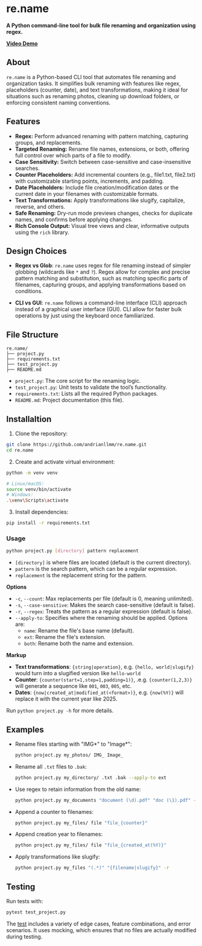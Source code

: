 # re.name

**A Python command-line tool for bulk file renaming and organization using regex.**

**[Video Demo](https://www.youtube.com/watch?v=dQw4w9WgXcQ)**

## About

`re.name` is a Python-based CLI tool that automates file renaming and organization tasks. It simplifies bulk renaming with features like regex, placeholders (counter, date), and text transformations, making it ideal for situations such as renaming photos, cleaning up download folders, or enforcing consistent naming conventions.

## Features

- **Regex:** Perform advanced renaming with pattern matching, capturing groups, and replacements.
- **Targeted Renaming:** Rename file names, extensions, or both, offering full control over which parts of a file to modify.
- **Case Sensitivity:** Switch between case-sensitive and case-insensitive searches.
- **Counter Placeholders:** Add incremental counters (e.g., file1.txt, file2.txt) with customizable starting points, increments, and padding.
- **Date Placeholders:** Include file creation/modification dates or the current date in your filenames with customizable formats.
- **Text Transformations:** Apply transformations like slugify, capitalize, reverse, and others.
- **Safe Renaming:** Dry-run mode previews changes, checks for duplicate names, and confirms before applying changes.
- **Rich Console Output:** Visual tree views and clear, informative outputs using the `rich` library.

## Design Choices

- **Regex vs Glob**: `re.name` uses regex for file renaming instead of simpler globbing (wildcards like `*` and `?`). Regex allow for complex and precise pattern matching and substitution, such as matching specific parts of filenames, capturing groups, and applying transformations based on conditions.

- **CLI vs GUI**: `re.name` follows a command-line interface (CLI) approach instead of a graphical user interface (GUI). CLI
  allow for faster bulk operations by just using the keyboard once familiarized.

## File Structure

```
re.name/
├── project.py
├── requirements.txt
├── test_project.py
├── README.md
```

- `project.py`: The core script for the renaming logic.
- `test_project.py`: Unit tests to validate the tool’s functionality.
- `requirements.txt`: Lists all the required Python packages.
- `README.md`: Project documentation (this file).

## Installaltion

1. Clone the repository:

```bash
git clone https://github.com/andrianllmm/re.name.git
cd re.name
```

2. Create and activate virtual environment:

```bash
python -m venv venv

# Linux/macOS:
source venv/bin/activate
# Windows:
.\venv\Scripts\activate
```

3. Install dependencies:

```bash
pip install -r requirements.txt
```

### Usage

```bash
python project.py [directory] pattern replacement
```

- `[directory]` is where files are located (default is the current directory).
- `pattern` is the search pattern, which can be a regular expression.
- `replacement` is the replacement string for the pattern.

**Options**

- `-c`, `--count`: Max replacements per file (default is 0, meaning unlimited).
- `-s`, `--case-sensitive`: Makes the search case-sensitive (default is false).
- `-r`, `--regex`: Treats the pattern as a regular expression (default is false).
- `--apply-to`: Specifies where the renaming should be applied. Options are:
  - `name`: Rename the file's base name (default).
  - `ext`: Rename the file's extension.
  - `both`: Rename both the name and extension.

**Markup**

- **Text transformations**: `{string|operation}`, e.g. `{hello, world|slugify}` would turn into a slugified version like `hello-world`
- **Counter**: `{counter(start=1,step=1,padding=1)}`, .e.g. `{counter(1,2,3)}` will generate a sequence like `001`, `003`, `005`, etc.
- **Dates**: `{now|created_at|modified_at(<format>)}`, e.g. `{now(%Y)}` will replace it with the current year like 2025.

Run `python project.py -h` for more details.

## Examples

- Rename files starting with "IMG*" to "Image*":

  ```bash
  python project.py my_photos/ IMG_ Image_
  ```

- Rename all `.txt` files to `.bak`:

  ```bash
  python project.py my_directory/ .txt .bak --apply-to ext
  ```

- Use regex to retain information from the old name:

  ```bash
  python project.py my_documents "document (\d).pdf" "doc (\1).pdf" -r
  ```

- Append a counter to filenames:

  ```bash
  python project.py my_files/ file "file_{counter}"
  ```

- Append creation year to filenames:

  ```bash
  python project.py my_files/ file "file_{created_at(%Y)}"
  ```

- Apply transformations like slugify:

  ```bash
  python project.py my_files "(.*)" "{filename|slugify}" -r
  ```

## Testing

Run tests with:

```bash
pytest test_project.py
```

The [test](test_project.py) includes a variety of edge cases, feature combinations, and error scenarios.
It uses mocking, which ensures that no files are actually modified during testing.

